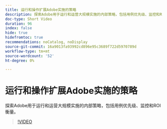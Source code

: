 ```yaml
---
title: 运行和操作扩展Adobe实施的策略
description: 探索Adobe用于运行和运营大规模实施的内部策略，包括用例优先级、监控和ROI衡量。
doc-type: Short Video
duration: 96
index: false
hide: true
hidefromtoc: true
recommendations: noCatalog, noDisplay
source-git-commit: 16a9013fa93992cd896e95c3689f722d5970789d
workflow-type: tm+mt
source-wordcount: '52'
ht-degree: 0%

---
```



# 运行和操作扩展Adobe实施的策略

探索Adobe用于运行和运营大规模实施的内部策略，包括用例优先级、监控和ROI衡量。

<!-- 62_S655_3442541_95_run-and-operate-strategies-for-scaling-adobe-implementations -->
>[!VIDEO](https://video.tv.adobe.com/v/3458338/?learn=on&enablevpops=true)
